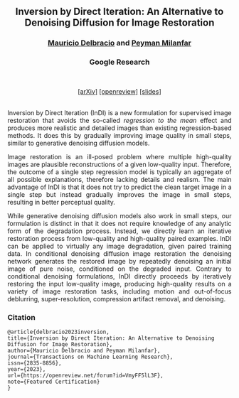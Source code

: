 <div align="center">
<h2>Inversion by Direct Iteration: An Alternative to Denoising Diffusion for Image Restoration</h2>

<h3><a href="https://mdelbra.github.io/">Mauricio Delbracio</a> and <a href="http://milanfar.org">Peyman Milanfar</a></h3>
<h3>Google Research</h3><br>

<a href="https://arxiv.org/abs/2303.11435">[arXiv]</a>
<a href="https://openreview.net/forum?id=VmyFF5lL3F">[openreview]</a>
<a href="https://docs.google.com/presentation/d/1i2h65EFn_pvAe3Jk1a7_bsx4z1enxmPcZtziE2ytOnc/edit?resourcekey=0-6onZxKGPM6obo1uVkH-pQQ#slide=id.g209adefda4f_2_4905">[slides]</a><br><br>

</div>

<p align="justify">
Inversion by Direct Iteration (InDI) is a new formulation for supervised image restoration that avoids the so-called <em>regression to the mean</em> effect and produces more realistic and detailed images than existing regression-based methods. It does this by gradually improving image quality in small steps, similar to generative denoising diffusion models.
</p>

<p align="justify">
Image restoration is an ill-posed problem where multiple high-quality images are plausible reconstructions of a given low-quality input. Therefore, the outcome of a single step regression model is typically  an aggregate of all possible explanations, therefore lacking details and realism. The main advantage of InDI is that it does not try to predict the clean target image in a single step but instead gradually improves the image in small steps, resulting in better perceptual quality.
</p>

<p align="justify">
While generative denoising diffusion models also work in small steps, our formulation is distinct in that it does not require knowledge of any analytic form of the degradation process. Instead, we directly learn an iterative restoration process from low-quality and high-quality paired examples. InDI can be applied to virtually any image degradation, given paired training data. In conditional denoising diffusion image restoration the denoising network generates the restored image by repeatedly denoising an initial image of pure noise, conditioned on the degraded input. Contrary to conditional denoising formulations, InDI directly proceeds by iteratively restoring the input low-quality image, producing high-quality results on a variety of image restoration tasks, including motion and out-of-focus deblurring, super-resolution, compression artifact removal, and denoising.
</p>


### Citation

```
@article{delbracio2023inversion,
title={Inversion by Direct Iteration: An Alternative to Denoising Diffusion for Image Restoration},
author={Mauricio Delbracio and Peyman Milanfar},
journal={Transactions on Machine Learning Research},
issn={2835-8856},
year={2023},
url={https://openreview.net/forum?id=VmyFF5lL3F},
note={Featured Certification}
}
```
